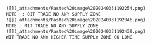 	![](_attachments/Pasted%20image%2020240331192254.png)  
	NOTE  : QIT TRADE NO ANY SUPPLY ZONE
	![](_attachments/Pasted%20image%2020240331192346.png)
	NOTE : MIT TRADE NO ANY SUPPLY ZONE
	![](_attachments/Pasted%20image%2020240331192439.png)
	WIT TRADE NO ANY HIGHER TIME SUPPLY ZONE GO LONG